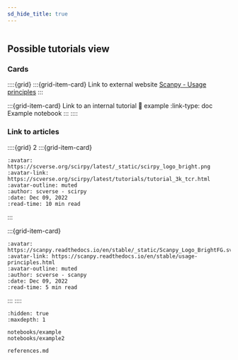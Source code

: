 ```yaml
---
sd_hide_title: true
---
```


```{include} ../README.md

```

## Possible tutorials view

### Cards

::::{grid}
:::{grid-item-card} Link to external website
[Scanpy - Usage principles](https://scanpy.readthedocs.io/en/latest/usage-principles.html)
:::

:::{grid-item-card} Link to an internal tutorial
:link: example
:link-type: doc
Example notebook
:::
::::

### Link to articles

::::{grid} 2
:::{grid-item-card}

```{article-info}
:avatar: https://scverse.org/scirpy/latest/_static/scirpy_logo_bright.png
:avatar-link: https://scverse.org/scirpy/latest/tutorials/tutorial_3k_tcr.html
:avatar-outline: muted
:author: scverse - scirpy
:date: Dec 09, 2022
:read-time: 10 min read
```

:::

:::{grid-item-card}

```{article-info}
:avatar: https://scanpy.readthedocs.io/en/stable/_static/Scanpy_Logo_BrightFG.svg
:avatar-link: https://scanpy.readthedocs.io/en/stable/usage-principles.html
:avatar-outline: muted
:author: scverse - scanpy
:date: Dec 09, 2022
:read-time: 5 min read
```

:::
::::

```{toctree}
:hidden: true
:maxdepth: 1

notebooks/example
notebooks/example2

references.md
```

